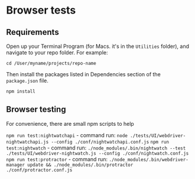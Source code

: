 # Browser tests

## Requirements
Open up your Terminal Program (for Macs. it's in the `Utilities` folder), and navigate to your repo folder. For example:
```
cd /User/myname/projects/repo-name
```
Then install the packages listed in Dependencies section of the `package.json` file.
```
npm install
```

## Browser testing

For convenience, there are small npm scripts to help

`npm run test:nightwatchapi` - command run: `node ./tests/UI/webdriver-nightwatchapi.js --config ./conf/nightwatchapi.conf.js`
`npm run test:nightwatch` - command run: `./node_modules/.bin/nightwatch --test ./tests/UI/webdriver-nightwatch.js --config ./conf/nightwatch.conf.js`
`npm run test:protractor` - command run: `./node_modules/.bin/webdriver-manager update && ./node_modules/.bin/protractor ./conf/protractor.conf.js`
